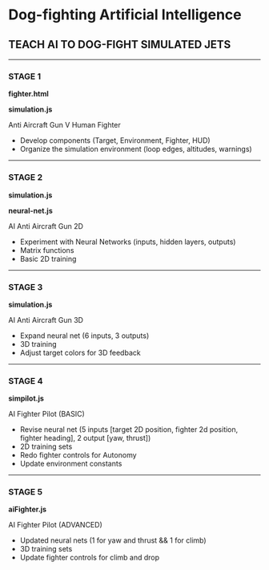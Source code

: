 # Dog-fighting Artificial Intelligence #

## TEACH AI TO DOG-FIGHT SIMULATED JETS ##
----------------------------------------------
### STAGE 1 ###
  __fighter.html__

  __simulation.js__

Anti Aircraft Gun V Human Fighter
* Develop components (Target, Environment, Fighter, HUD)
* Organize the simulation environment (loop edges, altitudes, warnings)
----------------------------------------------------
### STAGE 2 ###
  __simulation.js__

  __neural-net.js__

AI Anti Aircraft Gun 2D
* Experiment with Neural Networks (inputs, hidden layers, outputs)
* Matrix functions
* Basic 2D training
----------------------------------------------------
### STAGE 3 ###
  __simulation.js__

AI Anti Aircraft Gun 3D
* Expand neural net (6 inputs, 3 outputs)
* 3D training
* Adjust target colors for 3D feedback
----------------------------------------------------
### STAGE 4 ###
  __simpilot.js__

AI Fighter Pilot (BASIC)
* Revise neural net (5 inputs [target 2D position, fighter 2d position, fighter heading], 2 output [yaw, thrust])
* 2D training sets
* Redo fighter controls for Autonomy
* Update environment constants
----------------------------------------------------------------
### STAGE 5 ###
  __aiFighter.js__

AI Fighter Pilot (ADVANCED)
* Updated  neural nets (1 for yaw and thrust && 1 for climb)
* 3D training sets
* Update fighter controls for climb and drop
